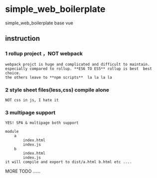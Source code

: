 # simple_web_boilerplate
simple_web_boilerplate base vue 


## instruction
### 1 rollup project ，NOT webpack 
    webpack projct is huge and complicated and difficult to maintain. 
    especially compared to rollup. **ES6 TO ES5** rollup is best  best choice.
    the others leave to **npm scripts**  la la la la 
    
### 2 style sheet files(less,css) compile alone
    NOT css in js, I hate it

### 3 multipage support 
    YES! SPA & multipage both support 

    module
        a
            index.html
            index.js
        b 
            index.html
            index.js
    it will compile and export to dist/a.html b.html etc ....
MORE TODO
......

